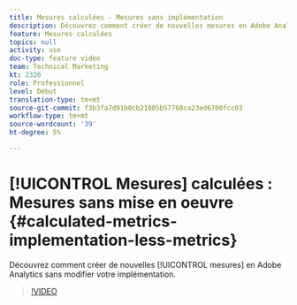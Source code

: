 ```yaml
---
title: Mesures calculées - Mesures sans implémentation
description: Découvrez comment créer de nouvelles mesures en Adobe Analytics sans modifier votre mise en oeuvre.
feature: Mesures calculées
topics: null
activity: use
doc-type: feature video
team: Technical Marketing
kt: 2320
role: Professionnel
level: Début
translation-type: tm+mt
source-git-commit: f3b3fa7d91b0cb21005b57768ca23ed6700fcc03
workflow-type: tm+mt
source-wordcount: '39'
ht-degree: 5%

---
```



# [!UICONTROL Mesures] calculées : Mesures sans mise en oeuvre  {#calculated-metrics-implementation-less-metrics}

Découvrez comment créer de nouvelles [!UICONTROL mesures] en Adobe Analytics sans modifier votre implémentation.

>[!VIDEO](https://video.tv.adobe.com/v/25407/?quality=12)
